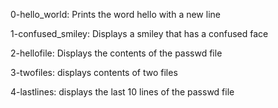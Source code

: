 0-hello_world: Prints the word hello with a new line

1-confused_smiley: Displays a smiley that has a confused face

2-hellofile: Displays the contents of the passwd file

3-twofiles: displays contents of two files

4-lastlines: displays the last 10 lines of the passwd file
